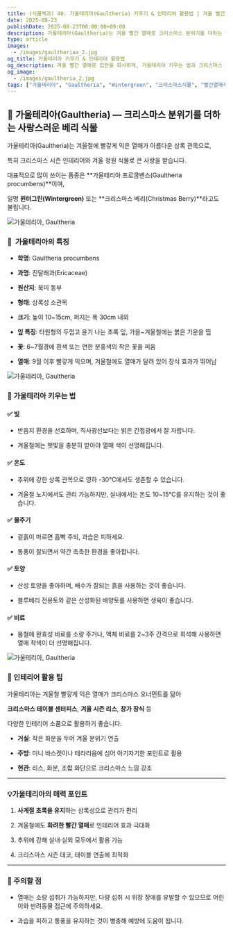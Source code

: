 ```yaml
---
title: (식물백과) 40. 가울테리아(Gaultheria) 키우기 & 인테리어 활용법 | 겨울 빨간 열매 식물
date: 2025-08-23
publishDate: 2025-08-23T00:00:00+09:00
description: 가울테리아(Gaultheria)는 겨울 빨간 열매로 크리스마스 분위기를 더하는 인기 식물입니다. 키우는 법, 관리 팁, 인테리어 활용 아이디어까지 한눈에 알아보세요.
type: article
images:
  - /images/gaultheriaa_2.jpg
og_title: 가울테리아 키우기 & 인테리어 활용법
og_description: 겨울 빨간 열매로 집안을 화사하게, 가울테리아 키우는 법과 크리스마스 인테리어 활용 아이디어를 소개합니다.
og_image:
  - /images/gaultheria_2.jpg
tags: ["가울테리아", "Gaultheria", "Wintergreen", "크리스마스식물", "빨간열매식물", "인테리어식물", "겨울철식물", "실내식물"]
---
```


## 🎄 가울테리아(Gaultheria) — 크리스마스 분위기를 더하는 사랑스러운 베리 식물

가울테리아(Gaultheria)는 겨울철에 빨갛게 익은 열매가 아름다운 상록 관목으로,

특히 크리스마스 시즌 인테리어와 겨울 정원 식물로 큰 사랑을 받습니다.

대표적으로 많이 쓰이는 품종은 **가울테리아 프로쿰벤스(Gaultheria procumbens)**이며,

일명 **윈터그린(Wintergreen)** 또는 **크리스마스 베리(Christmas Berry)**라고도 불립니다.

 ![가울테리아, Gaultheria](/images/gaultheria_1.jpg) 

### 🌿  가울테리아의 특징

- **학명**: Gaultheria procumbens
    
- **과명**: 진달래과(Ericaceae)
    
- **원산지**: 북미 동부
    
- **형태**: 상록성 소관목
    
- **크기**: 높이 10~15cm, 퍼지는 폭 30cm 내외
    
- **잎 특징**: 타원형의 두껍고 윤기 나는 초록 잎, 가을~겨울철에는 붉은 기운을 띰
    
- **꽃**: 6~7월경에 흰색 또는 연한 분홍색의 작은 꽃을 피움
    
- **열매**: 9월 이후 빨갛게 익으며, 겨울철에도 열매가 달려 있어 장식 효과가 뛰어남
    

 ![가울테리아, Gaultheria](/images/gaultheria_2.jpg) 

### 🌱 가울테리아 키우는 법

  

#### **✅ 빛**

- 반음지 환경을 선호하며, 직사광선보다는 밝은 간접광에서 잘 자랍니다.
    
- 겨울철에는 햇빛을 충분히 받아야 열매 색이 선명해집니다.
    

  

#### **✅ 온도**

- 추위에 강한 상록 관목으로 영하 -30℃에서도 생존할 수 있습니다.
    
- 겨울철 노지에서도 관리 가능하지만, 실내에서는 온도 10~15℃를 유지하는 것이 좋습니다.
    

  

#### **✅ 물주기**

- 겉흙이 마르면 흠뻑 주되, 과습은 피하세요.
    
- 통풍이 잘되면서 약간 촉촉한 환경을 좋아합니다.
    

  

#### **✅ 토양**

- 산성 토양을 좋아하며, 배수가 잘되는 흙을 사용하는 것이 좋습니다.
    
- 블루베리 전용토와 같은 산성화된 배양토를 사용하면 생육이 좋습니다.
    

  

#### **✅ 비료**

- 봄철에 완효성 비료를 소량 주거나, 액체 비료를 2~3주 간격으로 희석해 사용하면 열매 착색이 더 선명해집니다.
    

 ![가울테리아, Gaultheria](/images/gaultheria_3.jpg) 

### 🏡 인테리어 활용 팁

  

가울테리아는 겨울철 빨갛게 익은 열매가 크리스마스 오너먼트를 닮아

**크리스마스 테이블 센터피스**, **겨울 시즌 리스**, **창가 장식** 등

다양한 인테리어 소품으로 활용하기 좋습니다.

- **거실**: 작은 화분을 두어 겨울 분위기 연출
    
- **주방**: 미니 바스켓이나 테라리움에 심어 아기자기한 포인트로 활용
    
- **현관**: 리스, 화분, 조합 화단으로 크리스마스 느낌 강조
    

---

### 💡가울테리아의 매력 포인트

1. **사계절 초록을 유지**하는 상록성으로 관리가 편리
    
2. 겨울철에도 **화려한 빨간 열매**로 인테리어 효과 극대화
    
3. 추위에 강해 실내·실외 모두에서 활용 가능
    
4. 크리스마스 시즌 데코, 테이블 연출에 최적화
    

---

### 📌 주의할 점

- 열매는 소량 섭취가 가능하지만, 다량 섭취 시 위장 장애를 유발할 수 있으므로 어린이와 반려동물 접근에 주의하세요.
    
- 과습을 피하고 통풍을 유지하는 것이 병충해 예방에 도움이 됩니다.